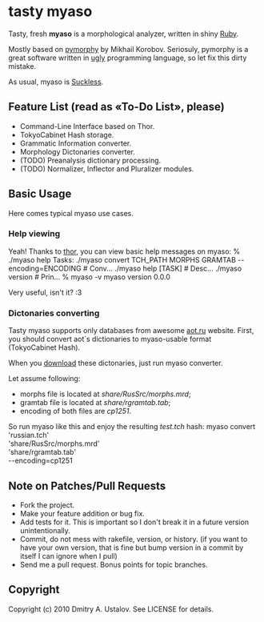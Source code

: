 # tasty myaso

Tasty, fresh **myaso** is a morphological analyzer,
written in shiny [Ruby](http://ruby-lang.org/).

Mostly based on [pymorphy](http://bitbucket.org/kmike/pymorphy/) by
Mikhail Korobov. Seriosuly, pymorphy is a great software written in
[ugly](http://python.org/) programming language,
so let fix this dirty mistake.

As usual, myaso is [Suckless](http://suckless.ru/).

## Feature List (read as «To-Do List», please)

* Command-Line Interface based on Thor.
* TokyoCabinet Hash storage.
* Grammatic Information converter.
* Morphology Dictonaries converter.
* (TODO) Preanalysis dictionary processing.
* (TODO) Normalizer, Inflector and Pluralizer modules.

## Basic Usage

Here comes typical myaso use cases.

### Help viewing

Yeah! Thanks to [thor](http://github.com/wycats/thor), you can view
basic help messages on myaso:
    % ./myaso help
    Tasks:
      ./myaso convert TCH_PATH MORPHS GRAMTAB --encoding=ENCODING  # Conv...
      ./myaso help [TASK]                                          # Desc...
      ./myaso version                                              # Prin...
    % myaso -v
    myaso version 0.0.0

Very useful, isn't it? :3

### Dictonaries converting

Tasty myaso supports only databases from awesome
[aot.ru](http://aot.ru/) website. First, you should convert
aot`s dictionaries to myaso-usable format (TokyoCabinet Hash).

When you [download](http://wiki.github.com/eveel/myaso/dictonaries-from-aotru)
these dictonaries, just run myaso converter.

Let assume following:

* morphs file is located at _share/RusSrc/morphs.mrd_;
* gramtab file is located at _share/rgramtab.tab_;
* encoding of both files are _cp1251_.

So run myaso like this and enjoy the resulting _test.tch_ hash:
    myaso convert 'russian.tch' \
        'share/RusSrc/morphs.mrd' \
        'share/rgramtab.tab' \
        --encoding=cp1251

## Note on Patches/Pull Requests

* Fork the project.
* Make your feature addition or bug fix.
* Add tests for it. This is important so I don't break it in a
  future version unintentionally.
* Commit, do not mess with rakefile, version, or history.
  (if you want to have your own version, that is fine but bump version in a commit by itself I can ignore when I pull)
* Send me a pull request. Bonus points for topic branches.

## Copyright

Copyright (c) 2010 Dmitry A. Ustalov. See LICENSE for details.
